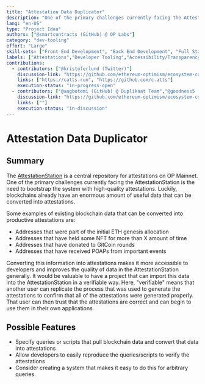```yaml
---
title: "Attestation Data Duplicator"
description: "One of the primary challenges currently facing the AttestationStation is the need to bootstrap the system with high-quality attestations. Luckily, blockchains already have an enormous amount of useful data that can be converted into attestations."
lang: "en-US"
type: "Project Idea"
authors: ["@smartcontracts (GitHub) @ OP Labs"]
category: "dev-tooling"
effort: "Large"
skill-sets: ["Front End Development", "Back End Development", "Full Stack Development", "Smart Contract Development"]
labels: ["Attestations","Developer Tooling","Accessibility/Transparency","Governance"]
contributions:
  - contributors: ["@kristoferlund (Twitter)"]
    discussion-link: "https://github.com/ethereum-optimism/ecosystem-contributions/discussions/189"
    links: ["https://catts.run", "https://github.com/c-atts"]
    execution-status: "in-progress-open"  
  - contributors: ["@aagbotemi (GitHub) @ Duplikaat Team","@goodness5 (GitHub) @ Duplikaat Team","@okolievans (GitHub) @ Duplikaat Team","@olorunfemibabs (GitHub) @ Duplikaat Team", "@dadsec-dev (GitHub) @ Duplikaat Team"]
    discussion-link: "https://github.com/ethereum-optimism/ecosystem-contributions/discussions/175"
    links: [""]
    execution-status: "in-discussion"
---
```


# Attestation Data Duplicator

## Summary

The [AttestationStation](https://docs.optimism.io/chain/identity/overview) is a central repository for attestations on OP Mainnet. One of the primary challenges currently facing the AttestationStation is the need to bootstrap the system with high-quality attestations. Luckily, blockchains already have an enormous amount of useful data that can be converted into attestations.

Some examples of existing blockchain data that can be converted into productive attestations are:

- Addresses that were part of the initial ETH genesis allocation
- Addresses that have held some NFT for more than X amount of time
- Addresses that have donated to GitCoin rounds
- Addresses that have received POAPs from important events

Converting this information into attestations makes it more accessible to developers and improves the quality of data in the AttestationStation generally. It would be valuable to have a project that can import this data into the AttestationStation in a verifiable way. Here, "verifiable" means that another user can replicate the process that was used to generate the attestations to confirm that all of the attestations were generated properly. That user can then trust that the attestations are correct and can begin to use them in their own applications.

## Possible Features

- Specify queries or scripts that pull blockchain data and convert that data into attestations
- Allow developers to easily reproduce the queries/scripts to verify the attestations
- Consider creating a system that makes it easy to do this for arbitrary queries.
